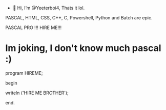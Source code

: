 - 👋 Hi, I’m @Yeeterboi4, Thats it lol.

PASCAL, HTML, CSS, C++, C, Powershell, Python and Batch are epic.

PASCAL PRO !!!
HIRE ME!!!

# Im joking, I don't know much pascal :)

program HIREME;


begin


  writeln ('HIRE ME BROTHER');
  
  
end.

